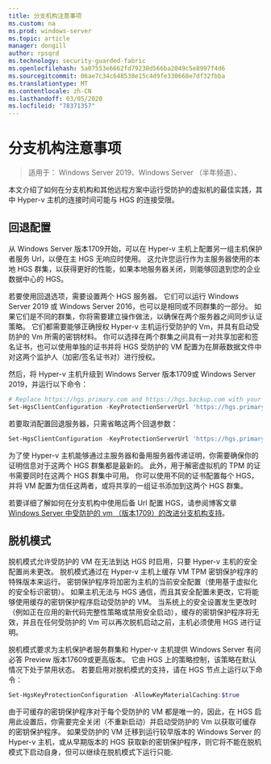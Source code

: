 ```yaml
---
title: 分支机构注意事项
ms.custom: na
ms.prod: windows-server
ms.topic: article
manager: dongill
author: rpsqrd
ms.technology: security-guarded-fabric
ms.openlocfilehash: 5a07553e6662fd79230d566ba2049c5e8997f4d6
ms.sourcegitcommit: 06ae7c34c648538e15c4d9fe330668e7df32fbba
ms.translationtype: MT
ms.contentlocale: zh-CN
ms.lasthandoff: 03/05/2020
ms.locfileid: "78371357"
---
```

# <a name="branch-office-considerations"></a>分支机构注意事项

> 适用于： Windows Server 2019、Windows Server （半年频道）、 

本文介绍了如何在分支机构和其他远程方案中运行受防护的虚拟机的最佳实践，其中 Hyper-v 主机的连接时间可能与 HGS 的连接受限。

## <a name="fallback-configuration"></a>回退配置

从 Windows Server 版本1709开始，可以在 Hyper-v 主机上配置另一组主机保护者服务 Url，以便在主 HGS 无响应时使用。
这允许您运行作为主服务器使用的本地 HGS 群集，以获得更好的性能，如果本地服务器关闭，则能够回退到您的企业数据中心的 HGS。

若要使用回退选项，需要设置两个 HGS 服务器。 它们可以运行 Windows Server 2019 或 Windows Server 2016，也可以是相同或不同群集的一部分。 如果它们是不同的群集，你将需要建立操作做法，以确保在两个服务器之间同步认证策略。 它们都需要能够正确授权 Hyper-v 主机运行受防护的 Vm，并具有启动受防护的 Vm 所需的密钥材料。 你可以选择在两个群集之间具有一对共享加密和签名证书，也可以使用单独的证书并将 HGS 受防护的 VM 配置为在屏蔽数据文件中对这两个监护人（加密/签名证书对）进行授权。

然后，将 Hyper-v 主机升级到 Windows Server 版本1709或 Windows Server 2019，并运行以下命令：
```powershell
# Replace https://hgs.primary.com and https://hgs.backup.com with your own domain names and protocols
Set-HgsClientConfiguration -KeyProtectionServerUrl 'https://hgs.primary.com/KeyProtection' -AttestationServerUrl 'https://hgs.primary.com/Attestation' -FallbackKeyProtectionServerUrl 'https://hgs.backup.com/KeyProtection' -FallbackAttestationServerUrl 'https://hgs.backup.com/Attestation'
```

若要取消配置回退服务器，只需省略这两个回退参数：
```powershell
Set-HgsClientConfiguration -KeyProtectionServerUrl 'https://hgs.primary.com/KeyProtection' -AttestationServerUrl 'https://hgs.primary.com/Attestation'
```

为了使 Hyper-v 主机能够通过主服务器和备用服务器传递证明，你需要确保你的证明信息对于这两个 HGS 群集都是最新的。
此外，用于解密虚拟机的 TPM 的证书需要同时在这两个 HGS 群集中可用。
你可以使用不同的证书配置每个 HGS，并将 VM 配置为信任这两者，或将共享的一组证书添加到这两个 HGS 群集。

若要详细了解如何在分支机构中使用后备 Url 配置 HGS，请参阅博客文章[Windows Server 中受防护的 vm （版本1709）的改进分支机构支持](https://blogs.technet.microsoft.com/datacentersecurity/2017/11/15/improved-branch-office-support-for-shielded-vms-in-windows-server-version-1709/)。


## <a name="offline-mode"></a>脱机模式

脱机模式允许受防护的 VM 在无法到达 HGS 时启用，只要 Hyper-v 主机的安全配置尚未更改。
脱机模式通过在 Hyper-v 主机上缓存 VM TPM 密钥保护程序的特殊版本来运行。
密钥保护程序将加密为主机的当前安全配置（使用基于虚拟化的安全标识密钥）。
如果主机无法与 HGS 通信，而且其安全配置未更改，它将能够使用缓存的密钥保护程序启动受防护的 VM。
当系统上的安全设置发生更改时（例如正在应用的新代码完整性策略或禁用安全启动），缓存的密钥保护程序将无效，并且在任何受防护的 Vm 可以再次脱机启动之前，主机必须使用 HGS 进行证明。

脱机模式要求为主机保护者服务群集和 Hyper-v 主机提供 Windows Server 有问必答 Preview 版本17609或更高版本。
它由 HGS 上的策略控制，该策略在默认情况下处于禁用状态。
若要启用对脱机模式的支持，请在 HGS 节点上运行以下命令：

```powershell
Set-HgsKeyProtectionConfiguration -AllowKeyMaterialCaching:$true
```

由于可缓存的密钥保护程序对于每个受防护的 VM 都是唯一的，因此，在 HGS 启用此设置后，你需要完全关闭（不重新启动）并启动受防护的 Vm 以获取可缓存的密钥保护程序。
如果受防护的 VM 迁移到运行较早版本的 Windows Server 的 Hyper-v 主机，或从早期版本的 HGS 获取新的密钥保护程序，则它将不能在脱机模式下启动自身，但可以继续在脱机模式下运行只能.
